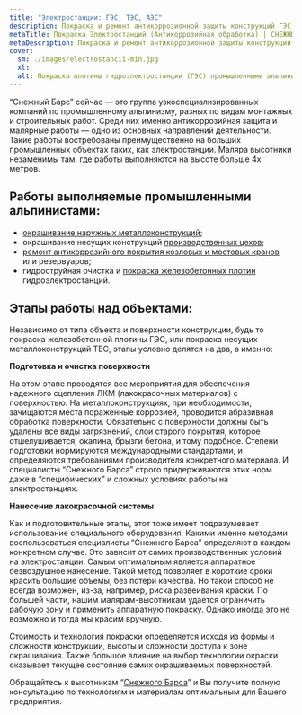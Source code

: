```yaml
---
title: "Электростанции: ГЭС, ТЭС, АЭС"
description: Покраска и ремонт антикоррозионной защиты конструкций ГЭС, ТЕС, АЭС
metaTitle: Покраска Электростанций (Антикоррозийная обработка) | СНЕЖНЫЙ БАРС
metaDescription: Покраска и ремонт антикоррозионной защиты конструкций ГЭС, ТЕС, АЭС по Украине ☎ +38 (096) 555-30-92 от специалистов компании Снежный Барс
cover:
  sm: ./images/electrostancii-min.jpg
  xl: 
  alt: Покраска плотины гидроэлектростанции (ГЭС) промышленными альпинистами компании "Снежный Барс" Фото
---
```

“Снежный Барс” сейчас — это группа узкоспециализированных компаний по промышленному альпинизму, разных по видам монтажных и строительных работ. Среди них именно антикоррозийная защита и малярные работы — одно из основных направлений деятельности. Такие работы востребованы преимущественно на больших промышленных объектах таких, как электростанции. Маляра высотники незаменимы там, где работы выполняются на высоте больше 4х метров.

## Работы выполняемые промышленными альпинистами:

- [окрашивание наружных металлоконструкций](/pokraska-metalla);
- окрашивание несущих конструкций [производственных цехов](/elevatory-promyshlennye-cexa);
- [ремонт антикоррозийного покрытия козловых и мостовых кранов](/krany-kozlovye-mostovye-portovye) или резервуаров;
- гидроструйная очистка и [покраска железобетонных плотин](/pokraska-fasadov-i-zhelezobetonnyx-konstrukcij) гидроэлектростанций.

## Этапы работы над объектами:

Независимо от типа объекта и поверхности конструкции, будь то покраска железобетонной плотины ГЭС, или покраска несущих металлоконструкций ТЕС, этапы условно делятся на два, а именно:

**Подготовка и очистка поверхности**

На этом этапе проводятся все мероприятия для обеспечения надежного сцепления ЛКМ (лакокрасочных материалов) с поверхностью. На металлоконструкциях, при необходимости, зачищаются места пораженные коррозией, проводится абразивная обработка поверхности. Обязательно с поверхности должны быть удалены все виды загрязнений, слои старого покрытия, которое отшелушивается, окалина, брызги бетона, и тому подобное. Степени подготовки нормируются международными стандартами, и определяются требованиями производителя конкретного материала. И специалисты “Снежного Барса” строго придерживаются этих норм даже в “специфических” и сложных условиях работы на электростанциях.

**Нанесение лакокрасочной системы**

Как и подготовительные этапы, этот тоже имеет подразумевает использование специального оборудования. Какими именно методами воспользоваться специалисты “Снежного Барса” определяют в каждом конкретном случае. Это зависит от самих производственных условий на электростанции. Самым оптимальным является аппаратное безвоздушное нанесение. Такой метод позволяет в короткие сроки красить большие объемы, без потери качества. Но такой способ не всегда возможен, из-за, например, риска развеивания краски. По большей части, нашим малярам-высотникам удается ограничить рабочую зону и применить аппаратную покраску. Однако иногда это не возможно и тогда мы красим вручную.

Стоимость и технология покраски определяется исходя из формы и сложности конструкции, высоты и сложности доступа к зоне окрашивания. Также большое влияние на выбор технологии окраски оказывает текущее состояние самих окрашиваемых поверхностей.

Обращайтесь к высотникам “[Снежного Барса](/)” и Вы получите полную консультацию по технологиям и материалам оптимальным для Вашего предприятия.
